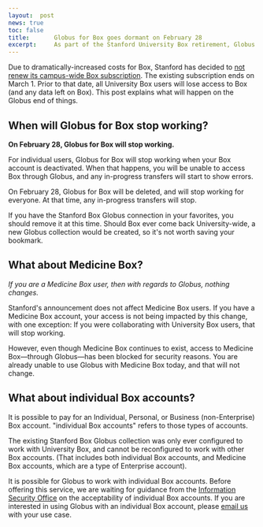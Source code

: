 ```yaml
---
layout:  post
news: true
toc: false
title:       Globus for Box goes dormant on February 28
excerpt:     As part of the Stanford University Box retirement, Globus for Box will be shut down at the end of February.
---
```


Due to dramatically-increased costs for Box, Stanford has decided to [not renew
its campus-wide Box
subscription](https://uit.stanford.edu/news/final-farewell-and-faqs-stanford-university-box-service-ends-feb-28).
The existing subscription ends on March 1.  Prior to that date, all University
Box users will lose access to Box (and any data left on Box).  This post
explains what will happen on the Globus end of things.

## When will Globus for Box stop working?

**On February 28, Globus for Box will stop working.**

For individual users, Globus for Box will stop working when your Box account is
deactivated.  When that happens, you will be unable to access Box through
Globus, and any in-progress transfers will start to show errors.

On February 28, Globus for Box will be deleted, and will stop working for
everyone.  At that time, any in-progress transfers will stop.

If you have the Stanford Box Globus connection in your favorites, you should
remove it at this time.  Should Box ever come back University-wide, a new
Globus collection would be created, so it's not worth saving your bookmark.

## What about Medicine Box?

*If you are a Medicine Box user, then with regards to Globus, nothing changes.*

Stanford's announcement does not affect Medicine Box users.  If you have a
Medicine Box account, your access is not being impacted by this change, with
one exception: If you were collaborating with University Box users, that will
stop working.

However, even though Medicine Box continues to exist, access to Medicine
Box—through Globus—has been blocked for security reasons.  You are already
unable to use Globus with Medicine Box today, and that will not change.

## What about individual Box accounts?

It is possible to pay for an Individual, Personal, or Business (non-Enterprise)
Box account.  "individual Box accounts" refers to those types of accounts.

The existing Stanford Box Globus collection was only ever configured to work
with University Box, and cannot be reconfigured to work with other Box
accounts.  (That includes both individual Box accounts, and Medicine Box
accounts, which are a type of Enterprise account).

It is possible for Globus to work with individual Box accounts.  Before
offering this service, we are waiting for guidance from the [Information
Security Office](http://uit.stanford.edu/security/) on the acceptability of
individual Box accounts.  If you are interested in using Globus with an
individual Box account, please [email
us](mailto:srcc-support@stanford.edu?subject=Globus%20with%20an%20individual%20Box%20account)
with your use case.
